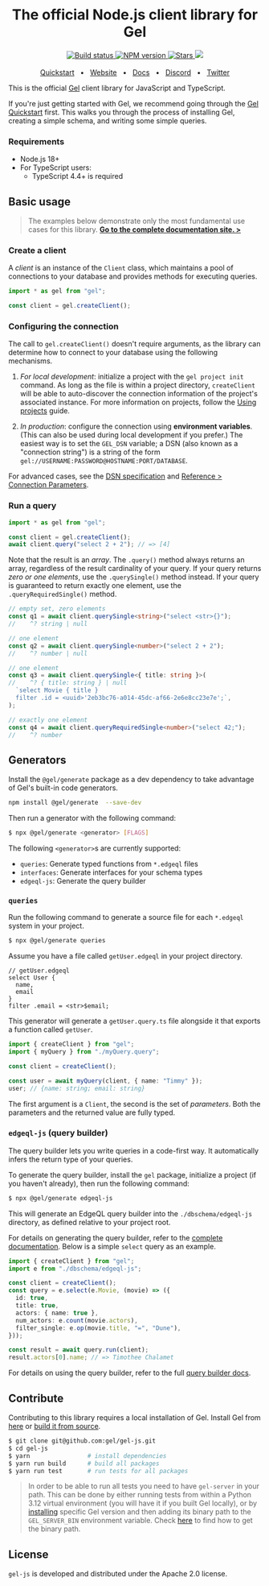 <div align="center">
  <h1>The official Node.js client library for Gel</h1>

  <a href="https://github.com/geldata/gel-js/actions" rel="nofollow">
    <img src="https://github.com/geldata/gel-js/actions/workflows/tests.yml/badge.svg?event=push&branch=master" alt="Build status">
  </a>
  <a href="https://www.npmjs.com/package/gel" rel="nofollow">
    <img src="https://img.shields.io/npm/v/gel" alt="NPM version">
  </a>
  <a href="https://github.com/geldata/gel" rel="nofollow">
    <img src="https://img.shields.io/github/stars/geldata/gel" alt="Stars">
  </a>
  <a href="https://github.com/geldata/gel/blob/master/LICENSE">
    <img src="https://img.shields.io/badge/license-Apache%202.0-blue" />
  </a>
  <br />
  <br />
  <a href="https://docs.geldata.com/get-started/quickstart">Quickstart</a>
  <span>&nbsp;&nbsp;•&nbsp;&nbsp;</span>
  <a href="https://www.geldata.com">Website</a>
  <span>&nbsp;&nbsp;•&nbsp;&nbsp;</span>
  <a href="https://docs.geldata.com/libraries/js">Docs</a>
  <span>&nbsp;&nbsp;•&nbsp;&nbsp;</span>
  <a href="https://discord.gg/umUueND6ag">Discord</a>
  <span>&nbsp;&nbsp;•&nbsp;&nbsp;</span>
  <a href="https://twitter.com/geldata">Twitter</a>
  <br />

</div>

This is the official [Gel](https://www.geldata.com) client library
for JavaScript and TypeScript.

If you're just getting started with Gel, we recommend going through the
[Gel Quickstart](https://docs.geldata.com/get-started/quickstart) first. This walks
you through the process of installing Gel, creating a simple schema, and
writing some simple queries.

### Requirements

- Node.js 18+
- For TypeScript users:
  - TypeScript 4.4+ is required

## Basic usage

> The examples below demonstrate only the most fundamental use cases for this
> library. **[Go to the complete documentation site. >](https://docs.geldata.com/libraries/js)**

### Create a client

A _client_ is an instance of the `Client` class, which maintains a pool of
connections to your database and provides methods for executing queries.

```ts
import * as gel from "gel";

const client = gel.createClient();
```

### Configuring the connection

The call to `gel.createClient()` doesn't require arguments, as the library
can determine how to connect to your database using the following mechanisms.

1. _For local development_: initialize a project with the `gel project init`
   command. As long as the file is within a project directory, `createClient`
   will be able to auto-discover the connection information of the project's
   associated instance. For more information on projects, follow the
   [Using projects](https://docs.geldata.com/get-started/projects) guide.

2. _In production_: configure the connection using **environment variables**.
   (This can also be used during local development if you prefer.) The easiest
   way is to set the `GEL_DSN` variable; a DSN (also known as a "connection
   string") is a string of the form
   `gel://USERNAME:PASSWORD@HOSTNAME:PORT/DATABASE`.

For advanced cases, see the
[DSN specification](https://docs.geldata.com/database/reference/dsn) and
[Reference > Connection Parameters](https://docs.geldata.com/database/reference/connection).

### Run a query

```ts
import * as gel from "gel";

const client = gel.createClient();
await client.query("select 2 + 2"); // => [4]
```

Note that the result is an _array_. The `.query()` method always returns an
array, regardless of the result cardinality of your query. If your query returns
_zero or one elements_, use the `.querySingle()` method instead. If your query
is guaranteed to return exactly one element, use the `.queryRequiredSingle()`
method.

```ts
// empty set, zero elements
const q1 = await client.querySingle<string>("select <str>{}");
//    ^? string | null

// one element
const q2 = await client.querySingle<number>("select 2 + 2");
//    ^? number | null

// one element
const q3 = await client.querySingle<{ title: string }>(
//    ^? { title: string } | null
  `select Movie { title }
  filter .id = <uuid>'2eb3bc76-a014-45dc-af66-2e6e8cc23e7e';`,
);

// exactly one element
const q4 = await client.queryRequiredSingle<number>("select 42;");
//    ^? number
```

## Generators

Install the `@gel/generate` package as a dev dependency to take advantage of Gel's built-in code generators.

```bash
npm install @gel/generate  --save-dev
```

Then run a generator with the following command:

```bash
$ npx @gel/generate <generator> [FLAGS]
```

The following `<generator>`s are currently supported:

- `queries`: Generate typed functions from `*.edgeql` files
- `interfaces`: Generate interfaces for your schema types
- `edgeql-js`: Generate the query builder

### `queries`

Run the following command to generate a source file for each `*.edgeql` system in your project.

```bash
$ npx @gel/generate queries
```

Assume you have a file called `getUser.edgeql` in your project directory.

```
// getUser.edgeql
select User {
  name,
  email
}
filter .email = <str>$email;
```

This generator will generate a `getUser.query.ts` file alongside it that exports a function called `getUser`.

```ts
import { createClient } from "gel";
import { myQuery } from "./myQuery.query";

const client = createClient();

const user = await myQuery(client, { name: "Timmy" });
user; // {name: string; email: string}
```

The first argument is a `Client`, the second is the set of _parameters_. Both the parameters and the returned value are fully typed.

### `edgeql-js` (query builder)

The query builder lets you write queries in a code-first way. It automatically infers the return type of your queries.

To generate the query builder, install the `gel` package, initialize a project (if you haven't already), then run the following command:

```bash
$ npx @gel/generate edgeql-js
```

This will generate an EdgeQL query builder into the `./dbschema/edgeql-js`
directory, as defined relative to your project root.

For details on generating the query builder, refer to the [complete documentation](https://www.geldata.com/docs/clients/js/generation). Below is a simple `select` query as an example.

```ts
import { createClient } from "gel";
import e from "./dbschema/edgeql-js";

const client = createClient();
const query = e.select(e.Movie, (movie) => ({
  id: true,
  title: true,
  actors: { name: true },
  num_actors: e.count(movie.actors),
  filter_single: e.op(movie.title, "=", "Dune"),
}));

const result = await query.run(client);
result.actors[0].name; // => Timothee Chalamet
```

For details on using the query builder, refer to the full [query builder docs](https://www.geldata.com/docs/clients/js/querybuilder).

## Contribute

Contributing to this library requires a local installation of Gel. Install
Gel from [here](https://www.geldata.com/download) or
[build it from source](https://docs.geldata.com/guides/contributing/code).

```bash
$ git clone git@github.com:gel/gel-js.git
$ cd gel-js
$ yarn                # install dependencies
$ yarn run build      # build all packages
$ yarn run test       # run tests for all packages
```

> In order to be able to run all tests you need to have `gel-server` in your
> path. This can be done by either running tests from within a Python 3.12
> virtual environment (you will have it if you built Gel locally), or by
> [installing](https://docs.geldata.com/cli/gel_server/gel_server_install#ref-cli-gel-server-install)
> specific Gel version and then adding its binary path to the `GEL_SERVER_BIN` environment variable.
> Check [here](https://docs.geldata.com/cli/gel_server/gel_server_info#ref-cli-gel-server-info)
> to find how to get the binary path.

## License

`gel-js` is developed and distributed under the Apache 2.0 license.
